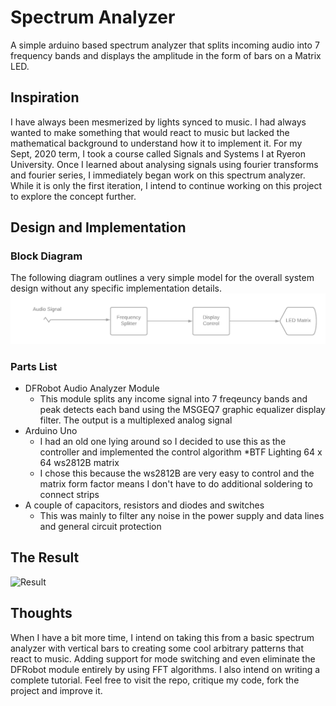 # Spectrum Analyzer
A simple arduino based spectrum analyzer that splits incoming audio into 7 frequency bands and displays the amplitude in the form of bars on a Matrix LED.

## Inspiration 
I have always been mesmerized by lights synced to music. I had always wanted to make something that would react to music but lacked the mathematical background to understand how it to implement it. For my Sept, 2020 term, I took a course called Signals and Systems I at Ryeron University. Once I learned about analysing signals using fourier transforms and fourier series, I immediately began work on this spectrum analyzer. While it is only the first iteration, I intend to continue working on this project to explore the concept further. 

## Design and Implementation

  ### Block Diagram 
  The following diagram outlines a very simple model for the overall system design without any specific implementation details.
  ![System Diagram](Block-diagram.png)
    
  ### Parts List
  * DFRobot Audio Analyzer Module 
    * This module splits any income signal into 7 freqeuncy bands and peak detects each band using the MSGEQ7 graphic equalizer display filter. The output is a multiplexed               analog signal
  * Arduino Uno 
    * I had an old one lying around so I decided to use this as the controller and implemented the control algorithm
  *BTF Lighting 64 x 64 ws2812B matrix
    * I chose this because the ws2812B are very easy to control and the matrix form factor means I don't have to do additional soldering to connect strips
  * A couple of capacitors, resistors and diodes and switches
    * This was mainly to filter any noise in the power supply and data lines and general circuit protection
    
## The Result 
  ![Result](result.GIF)
  
## Thoughts
   When I have a bit more time, I intend on taking this from a basic spectrum analyzer with vertical bars to creating some cool arbitrary patterns that react to music. Adding        support for mode switching and even eliminate the DFRobot module entirely by using FFT algorithms. I also intend on writing a complete tutorial. Feel free to visit the repo,      critique my code, fork the project and improve it.    
